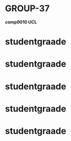 # GROUP-37

**comp0010 UCL**
# studentgraade
# studentgraade
# studentgraade
# studentgraade
# studentgraade
